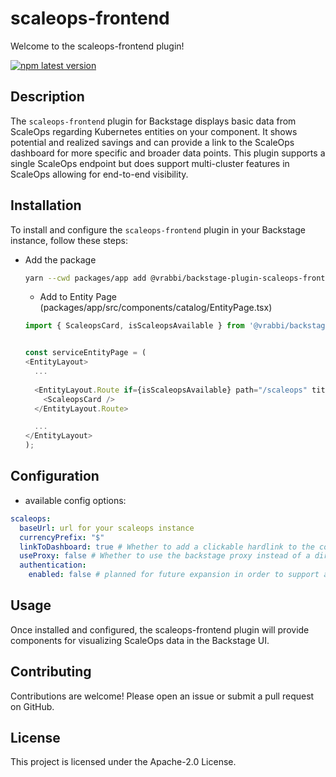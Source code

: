 # scaleops-frontend

Welcome to the scaleops-frontend plugin!

[![npm latest version](https://img.shields.io/npm/v/@vrabbi/backstage-plugin-scaleops-frontend/latest.svg)](https://www.npmjs.com/package/@vrabbi/backstage-plugin-scaleops-frontend)

## Description

The `scaleops-frontend` plugin for Backstage displays basic data from ScaleOps regarding Kubernetes entities on your component. It shows potential and realized savings and can provide a link to the ScaleOps dashboard for more specific and broader data points. This plugin supports a single ScaleOps endpoint but does support multi-cluster features in ScaleOps allowing for end-to-end visibility.

## Installation

To install and configure the `scaleops-frontend` plugin in your Backstage instance, follow these steps:

* Add the package
  ```bash
  yarn --cwd packages/app add @vrabbi/backstage-plugin-scaleops-frontend
  ```
  * Add to Entity Page (packages/app/src/components/catalog/EntityPage.tsx)
  ```javascript
  import { ScaleopsCard, isScaleopsAvailable } from '@vrabbi/backstage-plugin-scaleops-frontend'


  const serviceEntityPage = (
  <EntityLayout>
    ...
    
    <EntityLayout.Route if={isScaleopsAvailable} path="/scaleops" title="ScaleOps">
      <ScaleopsCard />
    </EntityLayout.Route>

    ...
  </EntityLayout>
  );
  ```

## Configuration
* available config options:
```yaml
scaleops:
  baseUrl: url for your scaleops instance
  currencyPrefix: "$"
  linkToDashboard: true # Whether to add a clickable hardlink to the components resources in the scaleops dashboard
  useProxy: false # Whether to use the backstage proxy instead of a direct URL.
  authentication: 
    enabled: false # planned for future expansion in order to support authenticated scaleops instances. currently basic support for auth is available when using the proxy mode but not via the direct mode.
```

## Usage
Once installed and configured, the scaleops-frontend plugin will provide components for visualizing ScaleOps data in the Backstage UI.

## Contributing
Contributions are welcome! Please open an issue or submit a pull request on GitHub.

## License
This project is licensed under the Apache-2.0 License.